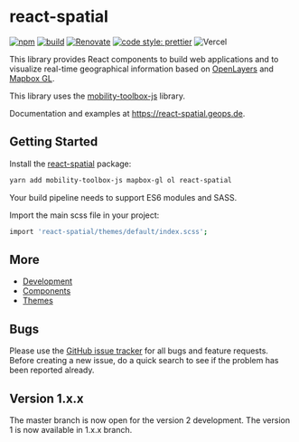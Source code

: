 # react-spatial

[![npm](https://img.shields.io/npm/v/react-spatial.svg?style=flat-square)](https://www.npmjs.com/package/react-spatial)
[![build](https://github.com/geops/react-spatial/workflows/main/badge.svg)](https://github.com/geops/react-spatial/actions?query=workflow%3Amain)
[![Renovate](https://img.shields.io/badge/renovate-enabled-brightgreen.svg)](https://renovatebot.com)
[![code style: prettier](https://img.shields.io/badge/code_style-prettier-ff69b4.svg?style=flat-square)](https://github.com/prettier/prettier)
![Vercel](https://vercelbadge.vercel.app/api/geops/react-spatial)

This library provides React components to build web applications and to visualize real-time geographical information based on [OpenLayers](https://openlayers.org/) and [Mapbox GL](https://docs.mapbox.com/mapbox-gl-js/api/).

This library uses the [mobility-toolbox-js](https://mobility-toolbox-js.geops.io/) library.

Documentation and examples at https://react-spatial.geops.de.

## Getting Started

Install the [react-spatial](https://www.npmjs.com/package/react-spatial) package:

```bash
yarn add mobility-toolbox-js mapbox-gl ol react-spatial
```

Your build pipeline needs to support ES6 modules and SASS.

Import the main scss file in your project:

```bash
import 'react-spatial/themes/default/index.scss';
```

## More

- [Development](https://github.com/geops/react-spatial/tree/master/DEVELOP.md)
- [Components](https://github.com/geops/react-spatial/tree/master/src/components)
- [Themes](https://github.com/geops/react-spatial/tree/master/src/themes)

## Bugs

Please use the [GitHub issue tracker](https://github.com/geops/react-spatial/issues) for all bugs and feature requests. Before creating a new issue, do a quick search to see if the problem has been reported already.

## Version 1.x.x

The master branch is now open for the version 2 development. The version 1 is now available in 1.x.x branch.

